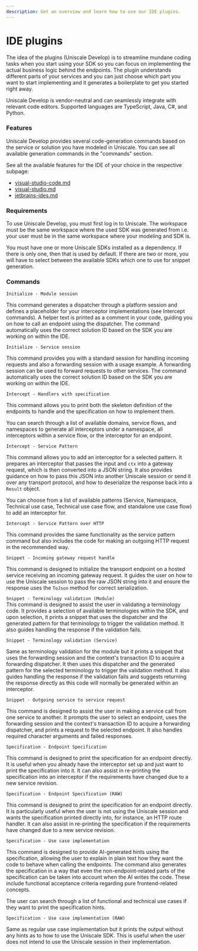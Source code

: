 ```yaml
---
description: Get an overview and learn how to use our IDE plugins.
---
```


# IDE plugins

The idea of the plugins (Uniscale Develop) is to streamline mundane coding tasks when you start using your SDK so you can focus on implementing the actual business logic behind the endpoints. The plugin understands different parts of your services and you can just choose which part you want to start implementing and it generates a boilerplate to get you started right away.

Uniscale Develop is vendor-neutral and can seamlessly integrate with relevant code editors. Supported languages are TypeScript, Java, C#, and Python.



### Features <a href="#features" id="features"></a>

Uniscale Develop provides several code-generation commands based on the service or solution you have modeled in Uniscale. You can see all available generation commands in the "commands" section.

See all the available features for the IDE of your choice in the respective subpage:

* [visual-studio-code.md](visual-studio-code.md "mention")
* [visual-studio.md](visual-studio.md "mention")
* [jetbrains-ides.md](jetbrains-ides.md "mention")



### Requirements <a href="#requirements" id="requirements"></a>

To use Uniscale Develop, you must first log in to Uniscale. The workspace must be the same workspace where the used SDK was generated from i.e. your user must be in the same workspace where your modeling and SDK is.

You must have one or more Uniscale SDKs installed as a dependency. If there is only one, then that is used by default. If there are two or more, you will have to select between the available SDKs which one to use for snippet generation.&#x20;



### Commands

`Initialize - Module session`

This command generates a dispatcher through a platform session and defines a placeholder for your interceptor implementations (see Intercept commands). A helper text is printed as a comment in your code, guiding you on how to call an endpoint using the dispatcher. The command automatically uses the correct solution ID based on the SDK you are working on within the IDE.

`Initialize - Service session`

This command provides you with a standard session for handling incoming requests and also a forwarding session with a usage example. A forwarding session can be used to forward requests to other services. The command automatically uses the correct solution ID based on the SDK you are working on within the IDE.

`Intercept - Handlers with specification`

This command allows you to print both the skeleton definition of the endpoints to handle and the specification on how to implement them.

You can search through a list of available domains, service flows, and namespaces to generate all interceptors under a namespace, all interceptors within a service flow, or the interceptor for an endpoint.

`Intercept - Service Pattern`

This command allows you to add an interceptor for a selected pattern. It prepares an interceptor that passes the input and `ctx` into a gateway request, which is then converted into a JSON string. It also provides guidance on how to pass this JSON into another Uniscale session or send it over any transport protocol, and how to deserialize the response back into a `Result` object.

You can choose from a list of available patterns (Service, Namespace, Technical use case, Technical use case flow, and standalone use case flow) to add an interceptor for.

`Intercept - Service Pattern over HTTP`

This command provides the same functionality as the service pattern command but also includes the code for making an outgoing HTTP request in the recommended way.

`Snippet - Incoming gateway request handle`

This command is designed to initialize the transport endpoint on a hosted service receiving an incoming gateway request. It guides the user on how to use the Uniscale session to pass the raw JSON string into it and ensure the response uses the `ToJson` method for correct serialization.

`Snippet - Terminology validation (Module)`\
This command is designed to assist the user in validating a terminology code. It provides a selection of available terminologies within the SDK, and upon selection, it prints a snippet that uses the dispatcher and the generated pattern for that terminology to trigger the validation method. It also guides handling the response if the validation fails.

`Snippet - Terminology validation (Service)`

Same as terminology validation for the module but it prints a snippet that uses the forwarding session and the context's transaction ID to acquire a forwarding dispatcher. It then uses this dispatcher and the generated pattern for the selected terminology to trigger the validation method. It also guides handling the response if the validation fails and suggests returning the response directly as this code will normally be generated within an interceptor.

`Snippet - Outgoing service to service request`

This command is designed to assist the user in making a service call from one service to another. It prompts the user to select an endpoint, uses the forwarding session and the context's transaction ID to acquire a forwarding dispatcher, and prints a request to the selected endpoint. It also handles required character arguments and failed responses.

`Specification - Endpoint Specification`

This command is designed to print the specification for an endpoint directly. It is useful when you already have the interceptor set up and just want to print the specification into it. It can also assist in re-printing the specification into an interceptor if the requirements have changed due to a new service revision.

`Specification - Endpoint Specification (RAW)`

This command is designed to print the specification for an endpoint directly. It is particularly useful when the user is not using the Uniscale session and wants the specification printed directly into, for instance, an HTTP route handler. It can also assist in re-printing the specification if the requirements have changed due to a new service revision.

`Specification - Use case implementation`

This command is designed to provide AI-generated hints using the specification, allowing the user to explain in plain text how they want the code to behave when calling the endpoints. The command also generates the specification in a way that even the non-endpoint-related parts of the specification can be taken into account when the AI writes the code. These include functional acceptance criteria regarding pure frontend-related concepts.

The user can search through a list of functional and technical use cases if they want to print the specification hints.

`Specification - Use case implementation (RAW)`

Same as regular use case implementation but it prints the output without any hints as to how to use the Uniscale SDK. This is useful when the user does not intend to use the Uniscale session in their implementation.



